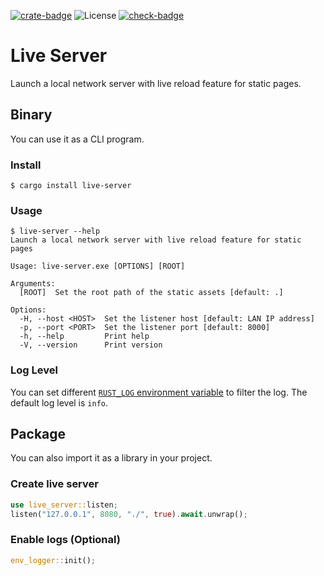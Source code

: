 [![crate-badge]][crate-link]
![License](https://img.shields.io/crates/l/live-server)
[![check-badge]][check-link]

[crate-badge]: https://img.shields.io/crates/v/live-server
[crate-link]: https://crates.io/crates/live-server
[check-badge]: https://github.com/lomirus/live-server/workflows/check/badge.svg
[check-link]: https://github.com/lomirus/live-server/actions/workflows/check.yaml

# Live Server

Launch a local network server with live reload feature for static pages.

## Binary

You can use it as a CLI program.

### Install

```console
$ cargo install live-server
```

### Usage

```console
$ live-server --help
Launch a local network server with live reload feature for static pages

Usage: live-server.exe [OPTIONS] [ROOT]

Arguments:
  [ROOT]  Set the root path of the static assets [default: .]

Options:
  -H, --host <HOST>  Set the listener host [default: LAN IP address]
  -p, --port <PORT>  Set the listener port [default: 8000]
  -h, --help         Print help
  -V, --version      Print version
```

### Log Level

You can set different [`RUST_LOG` environment variable](https://rust-lang-nursery.github.io/rust-cookbook/development_tools/debugging/config_log.html) to filter the log. The default log level is `info`.

## Package

You can also import it as a library in your project.

### Create live server

```rust
use live_server::listen;
listen("127.0.0.1", 8080, "./", true).await.unwrap();
```

### Enable logs (Optional)

```rust
env_logger::init();
```